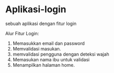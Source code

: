 # Aplikasi-login
sebuah aplikasi dengan fitur login

Alur Fitur Login:
1. Memasukkan email dan password
2. Memvalidasi masukan.
3. memvalidasi pengguna dengan deteksi wajah
4. Memasukan nama ibu untuk validasi
5. Menampilkan halaman home.
